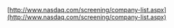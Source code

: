 [http://www.nasdaq.com/screening/company-list.aspx](http://www.nasdaq.com/screening/company-list.aspx)
